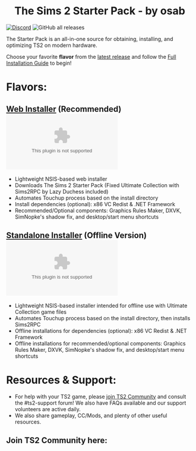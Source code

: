 <h1 align=center>The Sims 2 Starter Pack - by osab </h1> 

[![Discord](https://img.shields.io/discord/912700195249197086?color=fa807a&label=osab%27s%20TS2%20Community%20Discord%20Server&logo=Discord&logoColor=white)](https://discord.com/servers/ts2-community-912700195249197086)  ![GitHub all releases](https://img.shields.io/github/downloads/voicemxil/TS2-Starter-Pack/total)

The Starter Pack is an all-in-one source for obtaining, installing, and optimizing TS2 on modern hardware. 

Choose your favorite **flavor** from the [latest release](https://github.com/voicemxil/TS2-Starter-Pack/releases/latest) and follow the [Full Installation Guide](https://docs.google.com/document/d/1UT0HX3cO4xLft2KozGypU_N7ZcGQVr-54QD9asFsx5U/edit) to begin!

# Flavors:

## [Web Installer](https://github.com/voicemxil/TS2-Starter-Pack/releases/latest) (Recommended) ![GitHub file size in bytes](https://img.shields.io/github/size/voicemxil/TS2-Starter-Pack/bin/Web%20Installer/TS2StarterPack.WebInstaller-v10.exe?branch=v10)
- Lightweight NSIS-based web installer
- Downloads The Sims 2 Starter Pack (Fixed Ultimate Collection with Sims2RPC by Lazy Duchess included)
- Automates Touchup process based on the install directory
- Install dependencies (optional): x86 VC Redist & .NET Framework
- Recommended/Optional components: Graphics Rules Maker, DXVK, SimNopke's shadow fix, and desktop/start menu shortcuts


## [Standalone Installer](https://github.com/voicemxil/TS2-Starter-Pack/releases/v10) (Offline Version) ![GitHub file size in bytes](https://img.shields.io/github/size/voicemxil/TS2-Starter-Pack/bin/Standalone%20Installer/TS2.StandaloneInstaller-v10.exe?branch=v10)
- Lightweight NSIS-based installer intended for offline use with Ultimate Collection game files
- Automates Touchup process based on the install directory, then installs Sims2RPC
- Offline installations for dependencies (optional): x86 VC Redist & .NET Framework
- Offline installations for recommended/optional components: Graphics Rules Maker, DXVK, SimNopke's shadow fix, and desktop/start menu shortcuts

# Resources & Support:
- For help with your TS2 game, please [join TS2 Community](https://discord.gg/ts2-community-912700195249197086) and consult the #ts2-support forum! We also have FAQs available and our support volunteers are active daily.
- We also share gameplay, CC/Mods, and plenty of other useful resources.
## Join TS2 Community here:
[<img src="https://discordapp.com/api/guilds/912700195249197086/widget.png?style=banner3" alt="">](https://discord.gg/ts2-community-912700195249197086)
